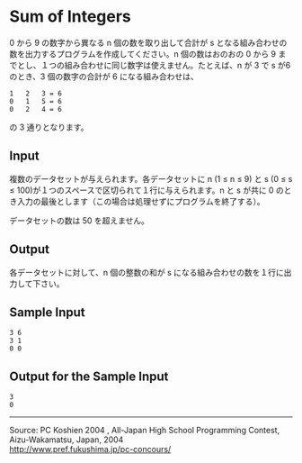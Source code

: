# Sum of Integers

0 から 9 の数字から異なる n 個の数を取り出して合計が s となる組み合わせの数を出力するプログラムを作成してください。n 個の数はおのおの 0 から 9 までとし、１つの組み合わせに同じ数字は使えません。たとえば、n が 3 で s が6 のとき、3 個の数字の合計が 6 になる組み合わせは、

    1   2   3 = 6
    0   1   5 = 6
    0   2   4 = 6

の 3 通りとなります。

## Input

複数のデータセットが与えられます。各データセットに n (1 ≤ n ≤ 9) と s (0 ≤ s ≤ 100)が１つのスペースで区切られて１行に与えられます。n と s が共に 0 のとき入力の最後とします（この場合は処理せずにプログラムを終了する）。

データセットの数は 50 を超えません。

## Output

各データセットに対して、n 個の整数の和が s になる組み合わせの数を１行に出力して下さい。

## Sample Input

    3 6
    3 1
    0 0

## Output for the Sample Input

    3
    0

* * *

Source: PC Koshien 2004 , All-Japan High School Programming Contest, Aizu-Wakamatsu, Japan, 2004   
<http://www.pref.fukushima.jp/pc-concours/>